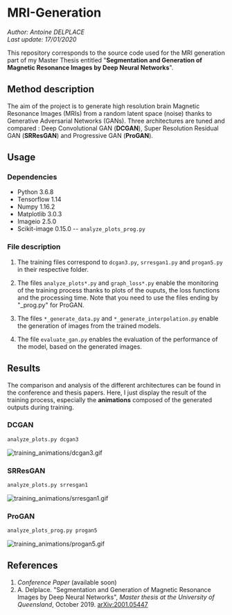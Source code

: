 # MRI-Generation
_Author: Antoine DELPLACE_  
_Last update: 17/01/2020_

This repository corresponds to the source code used for the MRI generation part of my Master Thesis entitled "__Segmentation and Generation of Magnetic Resonance Images by Deep Neural Networks__".

## Method description
The aim of the project is to generate high resolution brain Magnetic Resonance Images (MRIs) from a random latent space (noise) thanks to Generative Adversarial Networks (GANs). Three architectures are tuned and compared : Deep Convolutional GAN (__DCGAN__), Super Resolution Residual GAN (__SRResGAN__) and Progressive GAN (__ProGAN__).

## Usage

### Dependencies
- Python 3.6.8
- Tensorflow 1.14
- Numpy 1.16.2
- Matplotlib 3.0.3
- Imageio 2.5.0
- Scikit-image 0.15.0 -- `analyze_plots_prog.py`

### File description
1. The training files correspond to `dcgan3.py`, `srresgan1.py` and `progan5.py` in their respective folder.

2. The files `analyze_plots*.py` and `graph_loss*.py` enable the monitoring of the training process thanks to plots of the ouputs, the loss functions and the processing time. Note that you need to use the files ending by "_prog.py" for ProGAN.

3. The files `*_generate_data.py` and `*_generate_interpolation.py` enable the generation of images from the trained models.

4. The file `evaluate_gan.py` enables the evaluation of the performance of the model, based on the generated images.

## Results
The comparison and analysis of the different architectures can be found in the conference and thesis papers. Here, I just display the result of the training process, especially the __animations__ composed of the generated outputs during training.

### DCGAN
```sh
analyze_plots.py dcgan3
```
![training_animations/dcgan3.gif](training_animations/dcgan3.gif)

### SRResGAN
```sh
analyze_plots.py srresgan1
```
![training_animations/srresgan1.gif](training_animations/srresgan1.gif)

### ProGAN
```sh
analyze_plots_prog.py progan5
```
![training_animations/progan5.gif](training_animations/progan5.gif)

## References
1. _Conference Paper_ (available soon)
2. A. Delplace. "Segmentation and Generation of Magnetic Resonance Images by Deep Neural Networks", _Master thesis at the University of Queensland_, October 2019. [arXiv:2001.05447](https://arxiv.org/abs/2001.05447)